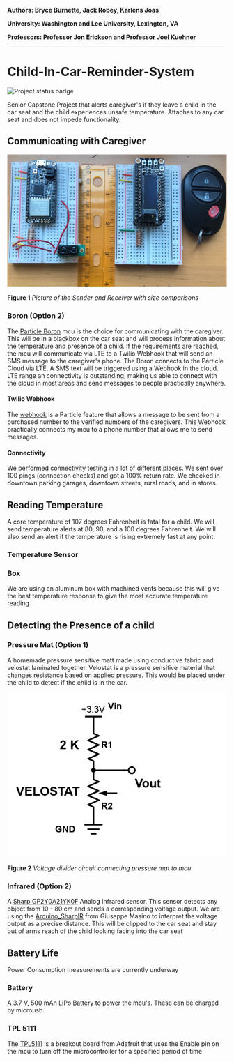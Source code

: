 **Authors:  Bryce Burnette, Jack Robey, Karlens Joas**

**University:  Washington and Lee University, Lexington, VA**

**Professors:  Professor Jon Erickson and Professor Joel Kuehner**
***

# Child-In-Car-Reminder-System
![Project status badge](https://img.shields.io/badge/Project%20status-ACTIVE-brightgreen.svg)

Senior Capstone Project that alerts caregiver's if they leave a child in the car seat and the child experiences unsafe temperature. Attaches to any car seat and does not impede functionality.

## Communicating with Caregiver

![Figure 1](/Figures/senderAndReceiver.jpg)

**Figure 1** *Picture of the Sender and Receiver with size comparisons*

### Boron (Option 2)
The [Particle Boron](https://docs.particle.io/boron/) mcu is the choice for communicating with the caregiver. This will be in a blackbox on the car seat and will process information about the temperature and presence of a child. If the requirements are reached, the mcu will communicate via LTE to a Twilio Webhook that will send an SMS message to the caregiver's phone. The Boron connects to the Particle Cloud via LTE. A SMS text will be triggered using a Webhook in the cloud. LTE range an connectivity is outstanding, making us able to connect with the cloud in most areas and send messages to people practically anywhere.

#### Twilio Webhook
The [webhook](https://docs.particle.io/tutorials/device-cloud/webhooks/) is a Particle feature that allows a message to be sent from a purchased number to the verified numbers of the caregivers. This Webhook practically connects my mcu to a phone number that allows me to send messages.

#### Connectivity
We performed connectivity testing in a lot of different places. We sent over 100 pings (connection checks) and got a 100% return rate. We checked in downtown parking garages, downtown streets, rural roads, and in stores.

## Reading Temperature

A core temperature of 107 degrees Fahrenheit is fatal for a child. We will send temperature alerts at 80, 90, and a 100 degrees Fahrenheit. We will also send an alert if the temperature is rising extremely fast at any point.

### Temperature Sensor

### Box

We are using an aluminum box with machined vents because this will give the best temperature response to give the most accurate temperature reading

## Detecting the Presence of a child

### Pressure Mat (Option 1)
A homemade pressure sensitive matt made using conductive fabric and velostat laminated together. Velostat is a pressure sensitive material that changes resistance based on applied pressure. This would be placed under the child to detect if the child is in the car.

![Figure 2](/Figures/velostatCircuit.png)

**Figure 2** *Voltage divider circuit connecting pressure mat to mcu*

### Infrared (Option 2)
A [Sharp GP2Y0A21YK0F](https://global.sharp/products/device/lineup/data/pdf/datasheet/gp2y0a21yk_e.pdf) Analog Infrared sensor. This sensor detects any object from 10 - 80 cm and sends a corresponding voltage output. We are using the [Arduino_SharpIR](https://github.com/qub1750ul/Arduino_SharpIR) from Giuseppe Masino to interpret the voltage output as a precise distance. This will be clipped to the car seat and stay out of arms reach of the child looking facing into the car seat 

## Battery Life

Power Consumption measurements are currently underway

### Battery

A 3.7 V, 500 mAh LiPo Battery to power the mcu's. These can be charged by microusb. 

### TPL 5111

The [TPL5111](https://learn.adafruit.com/adafruit-tpl5111-reset-enable-timer-breakout/overview) is a breakout board from Adafruit that uses the Enable pin on the mcu to turn off the microcontroller for a specified period of time

